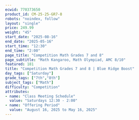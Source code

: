 ```yaml
---
ecwid: 770373650
product_id: CM-25-25-GR7-8
robots: "noindex, follow"
layout: "single"
price: 249.99
weight: "45"
start_date: "2025-08-16"
end_date: "2025-05-16"
start_time: "12:30"
end_time: "2:00"
page_title: "Competition Math Grades 7 and 8"
page_subtitle: "Math Kangaroo, Math Olympiad, AMC 8/10"
featured: 181
title: "Competition Math Grades 7 and 8 | Blue Ridge Boost"
day_tags: ["Saturday"]
grade_tags: ["7th","8th"]
subject_tags: ["Math"]
difficulty: "Competition"
attributes:
- name: "Class Meeting Schedule"
  value: "Saturdays 12:30 - 2:00"
- name: "Offering Period"
  value: "August 16, 2025 to May 16, 2025"
---
```

